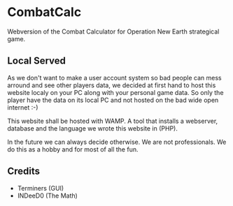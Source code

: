 # CombatCalc
Webversion of the Combat Calculator for Operation New Earth strategical game.



## Local Served

As we don't want to make a user account system so bad people can mess arround and see other players data, we decided at 
first hand to host this website localy on your PC along with your personal game data. So only the player have the data
on its local PC and not hosted on the bad wide open internet :-)

This website shall be hosted with WAMP. A tool that installs a webserver, database and the language we wrote this
website in (PHP).

In the future we can always decide otherwise. We are not professionals. We do this as a hobby and for most of all the fun.


## Credits
* Terminers (GUI)
* INDeeD0 (The Math)
